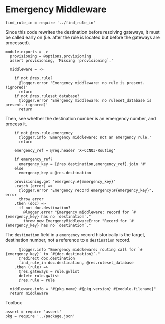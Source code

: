 Emergency Middleware
====================

    find_rule_in = require '../find_rule_in'

Since this code rewrites the destination before resolving gateways, it must be called early on (i.e. after the rule is located but before the gateways are processed).

    module.exports = ->
      provisioning = @options.provisioning
      assert provisioning, 'Missing `provisioning`.'

      middleware = ->

        if not @res.rule?
          @logger.error 'Emergency middleware: no rule is present. (ignored)'
          return
        if not @res.ruleset_database?
          @logger.error 'Emergency middleware: no ruleset_database is present. (ignored)'
          return

Then, see whether the destination number is an emergency number, and process it.

        if not @res.rule.emergency
          @logger.info 'Emergency middleware: not an emergency rule.'
          return

        emergency_ref = @req.header 'X-CCNQ3-Routing'

        if emergency_ref?
          emergency_key = [@res.destination,emergency_ref].join '#'
        else
          emergency_key = @res.destination

        provisioning.get "emergency:#{emergency_key}"
        .catch (error) =>
          @logger.error "Emergency record emergency:#{emergency_key}", error
          throw error
        .then (doc) =>
          if not doc.destination?
            @logger.error "Emergency middleware: record for `#{emergency_key} has no `destination`."
            throw new EmergencyMiddlewareError "Record for `#{emergency_key} has no `destination`."

The `destination` field in a `emergency` record historically is the target, destination number, not a reference to a `destination` record.

          @logger.info "Emergency middleware: routing call for `#{emergency_key}` to `#{doc.destination}`."
          @redirect doc.destination
          find_rule_in doc.destination, @res.ruleset_database
        .then (rule) =>
          @res.gateways = rule.gwlist
          delete rule.gwlist
          @res.rule = rule

      middleware.info = "#{pkg.name} #{pkg.version} #{module.filename}"
      return middleware

Toolbox

    assert = require 'assert'
    pkg = require '../package.json'
